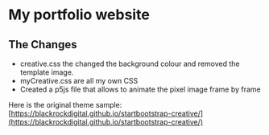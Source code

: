 # My portfolio website

## The Changes

* creative.css the changed the background colour and removed the template image.
* myCreative.css are all my own CSS
* Created a p5js file that allows to animate the pixel image frame by frame 

Here is the original theme sample:
[https://blackrockdigital.github.io/startbootstrap-creative/](https://blackrockdigital.github.io/startbootstrap-creative/)